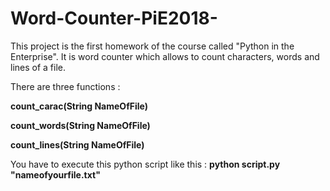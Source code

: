 # Word-Counter-PiE2018-

This project is the first homework of the course called "Python in the Enterprise".
It is word counter which allows to count characters, words and lines of a file.

There are three functions :

**count_carac(String NameOfFile)**

**count_words(String NameOfFile)**

**count_lines(String NameOfFile)**

You have to execute this python script like this : **python script.py "nameofyourfile.txt"**